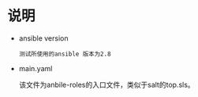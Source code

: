 # 说明
* ansible version
    ```text
    测试所使用的ansible 版本为2.8
    ```

* main.yaml

    该文件为anbile-roles的入口文件，类似于salt的top.sls。

